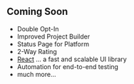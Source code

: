 ## Coming Soon

- Double Opt-In
- Improved Project Builder
- Status Page for Platform
- 2-Way Rating
- [React](https://facebook.github.io/react/)
... a fast and scalable UI library
- Automation for end-to-end testing
- much more...
